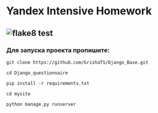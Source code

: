# Yandex Intensive Homework
## ![flake8 test]( https://github.com/GrishaTS/Django_Base/actions/workflows/python-package.yml/badge.svg)
### Для запуска проекта пропишите:
```commandline
git clone https://github.com/GrishaTS/Django_Base.git
```
```commandline
cd Django_questionnaire
```
```commandline
pip install -r requirements.txt
```
```commandline
cd mysite
```
```commandline
python manage.py runserver
```

